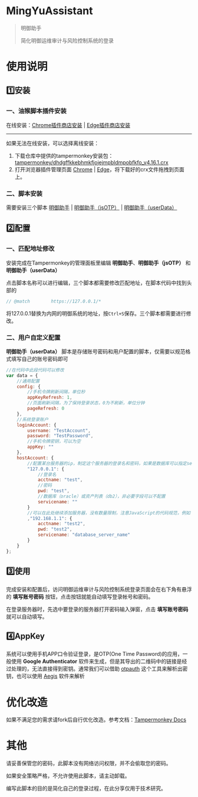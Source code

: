 # MingYuAssistant

> 明御助手
>
> 简化明御运维审计与风险控制系统的登录

# 使用说明

## 1️⃣安装

### 一、油猴脚本插件安装

在线安装：[Chrome插件商店安装](https://chrome.google.com/webstore/detail/tampermonkey/dhdgffkkebhmkfjojejmpbldmpobfkfo) | [Edge插件商店安装](https://microsoftedge.microsoft.com/addons/detail/tampermonkey/iikmkjmpaadaobahmlepeloendndfphd)

---

如果无法在线安装，可以选择离线安装：

1. 下载仓库中提供的tampermonkey安装包：[tampermonkey/dhdgffkkebhmkfjojejmpbldmpobfkfo_v4.16.1.crx](https://raw.githubusercontent.com/lovexy-fun/MingYuAssistant/master/tampermonkey/dhdgffkkebhmkfjojejmpbldmpobfkfo_v4.16.1.crx)
2. 打开浏览器插件管理页面 [Chrome](chrome://extensions/) | [Edge](edge://extensions/)，将下载好的crx文件拖拽到页面上。

### 二、脚本安装

需要安装三个脚本 [明御助手](https://raw.githubusercontent.com/lovexy-fun/MingYuAssistant/master/src/main.user.js) | [明御助手（jsOTP）](https://raw.githubusercontent.com/lovexy-fun/MingYuAssistant/master/src/jsOTP.user.js) | [明御助手（userData）](https://raw.githubusercontent.com/lovexy-fun/MingYuAssistant/master/src/userData.user.js)

## 2️⃣配置

### 一、匹配地址修改
安装完成在Tampermonkey的管理面板里编辑 **明御助手**、**明御助手（jsOTP）** 和 **明御助手（userData）**

点击脚本名称可以进行编辑，三个脚本都需要修改匹配地址，在脚本代码中找到头部的

```javascript
// @match        https://127.0.0.1/*
```
将127.0.0.1替换为内网的明御系统的地址，按`Ctrl+S`保存。三个脚本都需要进行修改。

### 二、用户自定义配置

**明御助手（userData）** 脚本是存储账号密码和用户配置的脚本，仅需要以规范格式填写自己的账号密码即可

```javascript
//在代码中此段代码可以修改
var data = {
    //通用配置
    config: {
        //手机令牌刷新间隔，单位秒
        appKeyRefresh: 1,
        //页面刷新间隔，为了保持登录状态，0为不刷新，单位分钟
        pageRefresh: 0
    },
    //系统登录账户
    loginAccount: {
        username: "TestAccount",
        password: "TestPassword",
        //手机令牌密钥，可以为空
        appKey: ""
    },
    hostAccount: {
        //配置某台服务器的ip，制定这个服务器的登录名和密码，如果是数据库可以指定servicename字段，servicename可以不填写。
        "127.0.0.1": {
            //登录名
            acctname: "test",
            //密码
            pwd: "test",
            //数据库（oracle）或资产列表（db2），非必要字段可以不配置
            servicename: ""
        }
        //可以在此处继续添加服务器，没有数量限制，注意JavaScript的代码规范，例如：
        ,"192.168.1.1": {
            acctname: "test2",
            pwd: "test2",
            servicename: "database_server_name"
        }
    }
};
```

## 3️⃣使用

完成安装和配置后，访问明御运维审计与风险控制系统登录页面会在右下角有悬浮的 **填写账号密码** 按钮，点击按钮就能自动填写登录帐号和密码。

在登录服务器时，先选中要登录的服务器打开密码输入弹窗，点击 **填写账号密码** 就可以自动填写。

## 4️⃣AppKey

系统可以使用手机APP口令验证登录，是OTP(One Time Password)的应用，一般使用 **Google Authenticator** 软件来生成，但是其导出的二维码中的链接是经过处理的，无法直接得到密钥。通常我们可以借助 [otpauth](https://github.com/dim13/otpauth) 这个工具来解析出密钥，也可以使用 [Aegis](https://github.com/beemdevelopment/Aegis) 软件来解析

# 优化改造

如果不满足您的需求请fork后自行优化改造。参考文档：[Tampermonkey Docs](https://www.tampermonkey.net/documentation.php)

# 其他

请妥善保管您的密码，此脚本没有网络访问权限，并不会偷取您的密码。

如果安全策略严格，不允许使用此脚本，请主动卸载。

编写此脚本的目的是简化自己的登录过程，在此分享仅用于技术研究。